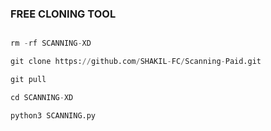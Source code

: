 ### FREE CLONING TOOL
``` python

rm -rf SCANNING-XD

git clone https://github.com/SHAKIL-FC/Scanning-Paid.git

git pull

cd SCANNING-XD

python3 SCANNING.py